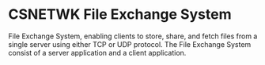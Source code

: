 # CSNETWK File Exchange System
 File Exchange System, enabling clients to store, share, and fetch files from a single server using either TCP or UDP protocol. The File Exchange System consist of a server application and a client application.
